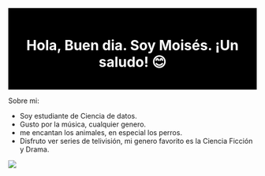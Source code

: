 
<div align="center" style="background-color: black; padding: 20px;">
  <h1 style="color: white;">Hola, Buen dia. Soy Moisés. ¡Un saludo! 😊</h1>
</div>

Sobre mi:
- Soy estudiante de Ciencia de datos.
- Gusto por la música, cualquier genero.
- me encantan los animales, en especial los perros.
- Disfruto ver series de telivisión, mi genero favorito es la Ciencia Ficción y Drama.

[<img src="https://img.icons8.com/color/48/000000/linkedin.png"/>](URL_DE_TU_PERFIL_DE_LINKEDIN)

